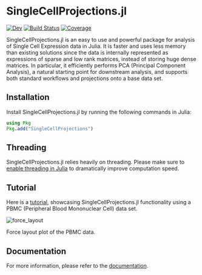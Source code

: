 # SingleCellProjections.jl

[![Dev](https://img.shields.io/badge/docs-dev-blue.svg)](https://rasmushenningsson.github.io/SingleCellProjections.jl/dev/)
[![Build Status](https://github.com/rasmushenningsson/SingleCellProjections.jl/actions/workflows/CI.yml/badge.svg?branch=main)](https://github.com/rasmushenningsson/SingleCellProjections.jl/actions/workflows/CI.yml?query=branch%3Amain)
[![Coverage](https://codecov.io/gh/rasmushenningsson/SingleCellProjections.jl/branch/main/graph/badge.svg)](https://codecov.io/gh/rasmushenningsson/SingleCellProjections.jl)


SingleCellProjections.jl is an easy to use and powerful package for analysis of Single Cell Expression data in Julia.
It is faster and uses less memory than existing solutions since the data is internally represented as expressions of sparse and low rank matrices, instead of storing huge dense matrices.
In particular, it efficiently performs PCA (Principal Component Analysis), a natural starting point for downstream analysis, and supports both standard workflows and projections onto a base data set.


## Installation
Install SingleCellProjections.jl by running the following commands in Julia:

```julia
using Pkg
Pkg.add("SingleCellProjections")
```


## Threading
SingleCellProjections.jl relies heavily on threading. Please make sure to [enable threading in Julia](https://docs.julialang.org/en/v1/manual/multi-threading/) to dramatically improve computation speed.


## Tutorial
Here is a [tutorial](https://rasmushenningsson.github.io/SingleCellProjections.jl/dev/tutorial/), showcasing SingleCellProjections.jl functionality using a PBMC (Peripheral Blood Mononuclear Cell) data set.

![force_layout](https://user-images.githubusercontent.com/16546530/228492990-14c31888-28e1-4f3c-8062-f10682e55430.svg)

Force layout plot of the PBMC data.

## Documentation
For more information, please refer to the [documentation](https://rasmushenningsson.github.io/SingleCellProjections.jl/dev/).
